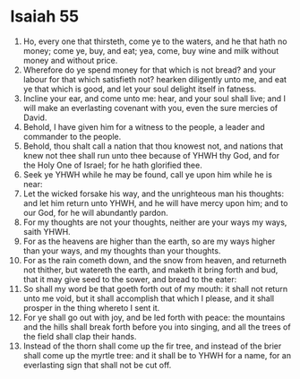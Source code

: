 ﻿# Isaiah 55
1. Ho, every one that thirsteth, come ye to the waters, and he that hath no money; come ye, buy, and eat; yea, come, buy wine and milk without money and without price. 
2. Wherefore do ye spend money for that which is not bread? and your labour for that which satisfieth not? hearken diligently unto me, and eat ye that which is good, and let your soul delight itself in fatness. 
3. Incline your ear, and come unto me: hear, and your soul shall live; and I will make an everlasting covenant with you, even the sure mercies of David. 
4. Behold, I have given him for a witness to the people, a leader and commander to the people. 
5. Behold, thou shalt call a nation that thou knowest not, and nations that knew not thee shall run unto thee because of YHWH thy God, and for the Holy One of Israel; for he hath glorified thee. 
6.  Seek ye YHWH while he may be found, call ye upon him while he is near: 
7. Let the wicked forsake his way, and the unrighteous man his thoughts: and let him return unto YHWH, and he will have mercy upon him; and to our God, for he will abundantly pardon. 
8.  For my thoughts are not your thoughts, neither are your ways my ways, saith YHWH. 
9. For as the heavens are higher than the earth, so are my ways higher than your ways, and my thoughts than your thoughts. 
10. For as the rain cometh down, and the snow from heaven, and returneth not thither, but watereth the earth, and maketh it bring forth and bud, that it may give seed to the sower, and bread to the eater: 
11. So shall my word be that goeth forth out of my mouth: it shall not return unto me void, but it shall accomplish that which I please, and it shall prosper in the thing whereto I sent it. 
12. For ye shall go out with joy, and be led forth with peace: the mountains and the hills shall break forth before you into singing, and all the trees of the field shall clap their hands. 
13. Instead of the thorn shall come up the fir tree, and instead of the brier shall come up the myrtle tree: and it shall be to YHWH for a name, for an everlasting sign that shall not be cut off. 
